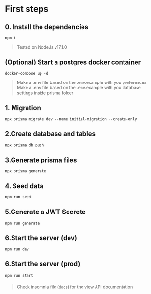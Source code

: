 # First steps

## 0. Install the dependencies

`npm i`

> Tested on NodeJs v17.1.0

## (Optional) Start a postgres docker container

`docker-compose up -d`

> Make a .env file based on the .env.example with you preferences
> Make a .env file based on the .env.example with you database settings inside prisma folder

## 1. Migration

`npx prisma migrate dev --name initial-migration --create-only`

## 2.Create database and tables

`npx prisma db push`

## 3.Generate prisma files

`npx prisma generate`

## 4. Seed data

`npm run seed`

## 5.Generate a JWT Secrete

`npm run generate`

## 6.Start the server (dev)

`npm run dev`

## 6.Start the server (prod)

`npm run start`

###

> Check insomnia file (`docs`) for the view API documentation
